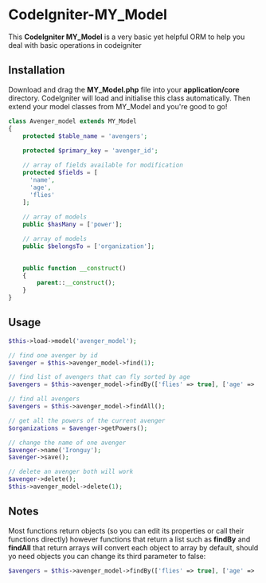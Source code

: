 # CodeIgniter-MY_Model

This **CodeIgniter MY_Model** is a very basic yet helpful ORM to help you deal with basic operations in codeigniter

## Installation

Download and drag the **MY_Model.php** file into your **application/core** directory. CodeIgniter will load and initialise this class automatically. Then extend your model classes from MY_Model and you're good to go!
```php
class Avenger_model extends MY_Model
{
    protected $table_name = 'avengers';
    
    protected $primary_key = 'avenger_id';

    // array of fields available for modification
    protected $fields = [
      'name',
      'age',
      'flies'
    ]; 
    
    // array of models
    public $hasMany = ['power']; 

    // array of models
    public $belongsTo = ['organization']; 
  

	public function __construct()
	{
		parent::__construct();
	}
}
```

## Usage
```php
$this->load->model('avenger_model');

// find one avenger by id
$avenger = $this->avenger_model->find(1);

// find list of avengers that can fly sorted by age
$avengers = $this->avenger_model->findBy(['flies' => true], ['age' => 'asc']);

// find all avengers
$avengers = $this->avenger_model->findAll();

// get all the powers of the current avenger
$organizations = $avenger->getPowers();

// change the name of one avenger
$avenger->name('Ironguy');
$avenger->save();

// delete an avenger both will work
$avenger->delete();
$this->avenger_model->delete(1);
```
## Notes

Most functions return objects (so you can edit its properties or call their functions directly) however functions that return a list such as **findBy** and **findAll** that return arrays will convert each object to array by default, should yo need objects you can change its third parameter to false:
```php
$avengers = $this->avenger_model->findBy(['flies' => true], ['age' => 'asc'], false);
```
